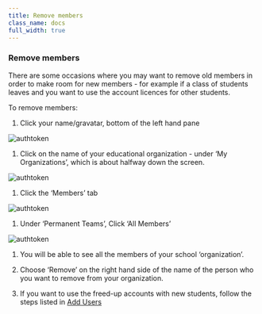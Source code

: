 ```yaml
---
title: Remove members
class_name: docs
full_width: true
---
```


### Remove members

There are some occasions where you may want to remove old members in order to make room for new members - for example if a class of students leaves and you want to use the account licences for other students.

To remove members:

1. Click your name/gravatar, bottom of the left hand pane
<img alt="authtoken" src="/img/docs/class_administration/profilepic.png" class="simple"/>

1. Click on the name of your  educational organization - under ‘My Organizations’, which is about halfway down the screen. 
<img alt="authtoken" src="/img/docs/class_administration/addteachers/myschoolorg.png" class="simple"/>

1. Click the ‘Members’ tab
<img alt="authtoken" src="/img/docs/manage_organizations/memberstab.png" class="simple"/>

1. Under ‘Permanent Teams’, Click ‘All Members’
<img alt="authtoken" src="/img/docs/manage_organizations/members.png" class="simple"/>

1. You will be able to see all the members of your school ‘organization’.
1. Choose ‘Remove’ on the right hand side of the name of the person who you want to remove from your organization.


1. If you want to use the freed-up accounts with new students, follow the steps listed in [Add Users](/docs/teacher/create/addstudents)

